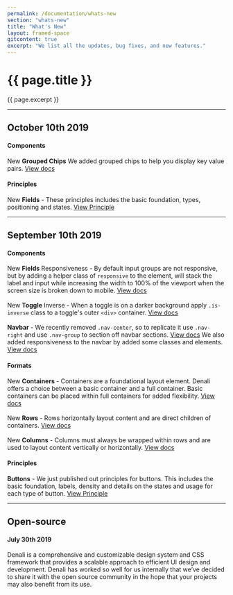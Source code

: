 ```yaml
---
permalink: /documentation/whats-new
section: "whats-new"
title: "What's New"
layout: framed-space
gitcontent: true
excerpt: "We list all the updates, bug fixes, and new features."
---
```


# {{ page.title }}
{{ page.excerpt }}


***


## October 10th 2019

#### **Components**
<span class="chips">New</span> **Grouped Chips** We added grouped chips to help you display key value pairs. [View docs](/documentation/components/chips#grouped-chips)

#### **Principles**
<span class="chips">New</span> **Fields** - These principles includes the basic foundation, types, positioning and states. [View Principle](/principles/buttons)


***


## September 10th 2019

#### **Components**
<span class="chips">New</span> **Fields** Responsiveness - By default input groups are not responsive, but by adding a helper class of `responsive` to the element, will stack the label and input while increasing the width to 100% of the viewport when the screen size is broken down to mobile. [View docs](/documentation/components/fields#responsive-field-labels)
<br><br>
<span class="chips">New</span> **Toggle** Inverse - When a toggle is on a darker background apply `.is-inverse` class to a toggle&#39;s outer `<div>` container. [View docs](/documentation/components/toggles#inverse-toggle)
<br><br>
**Navbar** - We recently removed `.nav-center`, so to replicate it use `.nav-right` and use `.nav-group` to section off navbar sections. [View docs](/documentation/components/navbar#center-section) We also added responsiveness to the navbar by added some classes and elements. [View docs](/documentation/components/navbar#responsive)

#### **Formats**
<span class="chips">New</span> **Containers** - Containers are a foundational layout element. Denali offers a choice between a basic container and a full container. Basic containers can be placed within full containers for added flexibility. [View docs](/documentation/formats/containers)
<br><br>
<span class="chips">New</span> **Rows** - Rows horizontally layout content and are direct children of containers. [View docs](/documentation/formats/rows)
<br><br>
<span class="chips">New</span> **Columns** - Columns must always be wrapped within rows and are used to layout content vertically or horizontally. [View docs](/documentation/formats/columns)

#### **Principles**
**Buttons** - We just published out principles for buttons. This includes the basic foundation, labels, density and details on the states and usage for each type of button. [View Principle](/principles/buttons)

***

## Open-source
#### July 30th 2019

Denali is a comprehensive and customizable design system and CSS framework that provides a scalable approach to efficient UI design and development. Denali has worked so well for us internally that we’ve decided to share it with the open source community in the hope that your projects may also benefit from its use.
